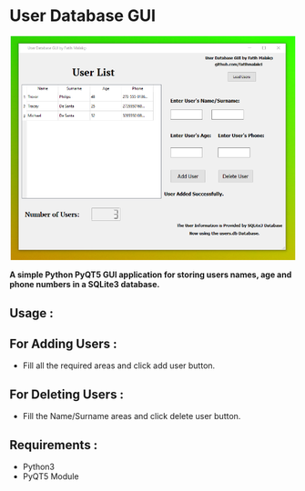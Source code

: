 # User Database GUI

<div align="center">
    <img src="gitphoto.png" width="500px"</img> 
</div>




**A simple Python PyQT5 GUI application for storing users names, age and phone numbers in a SQLite3 database.**



## Usage :

## For Adding Users :

- Fill all the required areas and click add user button.

## For Deleting Users : 

- Fill the Name/Surname areas and click delete user button.


## Requirements :

- Python3
- PyQT5 Module

